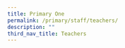 ```yaml
---
title: Primary One
permalink: /primary/staff/teachers/
description: ""
third_nav_title: Teachers
---
```

